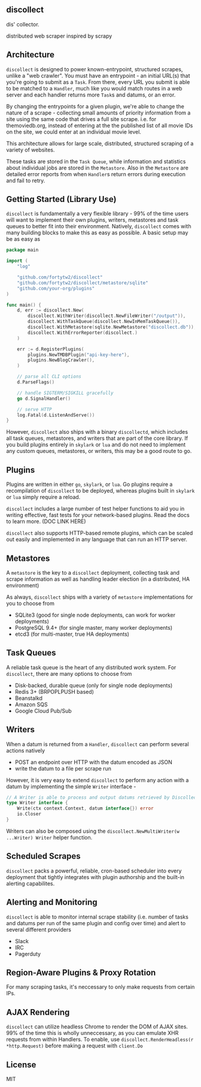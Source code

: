 discollect
------

dis' collector. 

distributed web scraper inspired by scrapy

Architecture
------

`discollect` is designed to power known-entrypoint, structured scrapes,
unlike a "web crawler". You must have an entrypoint - an initial URL(s) 
that you're going to submit as a `Task`. From there, every URL you submit 
is able to be matched to a `Handler`, much like you would match routes
in a web server and each handler returns more `Task`s and datums, or an error.

By changing the entrypoints for a given plugin, we're able to change the nature
of a scrape - collecting small amounts of priority information from a site using
the same code that drives a full site scrape. i.e. for themoviedb.org, instead of
entering at the the published list of all movie IDs on the site, we could enter
at an individual movie level.

This architecture allows for large scale, distributed, structured scraping of a 
variety of websites.

These tasks are stored in the `Task Queue`, while information and statistics about
individual jobs are stored in the `Metastore`. Also in the `Metastore` are detailed
error reports from when `Handler`s return errors during execution and fail to retry.

Getting Started (Library Use)
------

`discollect` is fundamentally a very flexible library - 99% of the time users will 
want to implement their own plugins, writers, metastores and task queues to better
fit into their environment. Natively, `discollect` comes with many building blocks 
to make this as easy as possible. A basic setup may be as easy as 

```go
package main

import (
    "log"

    "github.com/fortytw2/discollect"
    "github.com/fortytw2/discollect/metastore/sqlite"
    "github.com/your-org/plugins"
)

func main() {
    d, err := discollect.New(
        discollect.WithWriter(discollect.NewFileWriter("/output")),
        discollect.WithTaskQueue(discollect.NewInMemTaskQueue()),
        discollect.WithMetastore(sqlite.NewMetastore("discollect.db")),
        discollect.WithErrorReporter(discollect.)
    )

    err := d.RegisterPlugins(
        plugins.NewTMDBPlugin("api-key-here"),
        plugins.NewBlogCrawler(),
    )

    // parse all CLI options
    d.ParseFlags()

    // handle SIGTERM/SIGKILL gracefully
    go d.SignalHandler()

    // serve HTTP
    log.Fatal(d.ListenAndServe())
}
```

However, `discollect` also ships with a binary `discollectd`, which includes all task 
queues, metastores, and writers that are part of the core library. If you build 
plugins entirely in `skylark` or `lua` and do not need to implement any custom queues,
metastores, or writers, this may be a good route to go.

Plugins
------

Plugins are written in either `go`, `skylark`, or `lua`. Go plugins require a recompilation
of `discollect` to be deployed, whereas plugins built in `skylark` or `lua` simply require
a reload.

`discollect` includes a large number of test helper functions to aid you in writing effective,
fast tests for your network-based plugins. Read the docs to learn more. (DOC LINK HERE)

`discollect` also supports HTTP-based remote plugins, which can be scaled out easily
and implemented in any language that can run an HTTP server. 

Metastores
------

A `metastore` is the key to a `discollect` deployment, collecting task and scrape information
as well as handling leader election (in a distributed, HA environment)

As always, `discollect` ships with a variety of `metastore` implementations for you to choose 
from

- SQLite3 (good for single node deployments, can work for worker deployments)
- PostgreSQL 9.4+ (for single master, many worker deployments)
- etcd3 (for multi-master, true HA deployments)

Task Queues
------

A reliable task queue is the heart of any distributed work system. For `discollect`, there 
are many options to choose from

- Disk-backed, durable queue (only for single node deployments)
- Redis 3+ (BRPOPLPUSH based)
- Beanstalkd
- Amazon SQS 
- Google Cloud Pub/Sub

Writers
------

When a datum is returned from a `Handler`, `discollect` can perform several actions natively 

- POST an endpoint over HTTP with the datum encoded as JSON
- write the datum to a file per scrape run

However, it is very easy to extend `discollect` to perform any action with a datum by implementing 
the simple `Writer` interface - 

```go
// A Writer is able to process and output datums retrieved by Discollect plugins
type Writer interface {
	Write(ctx context.Context, datum interface{}) error
	io.Closer
}
```

Writers can also be composed using the `discollect.NewMultiWriter(w ...Writer) Writer` 
helper function.

Scheduled Scrapes
------

`discollect` packs a powerful, reliable, cron-based scheduler into every deployment
that tightly integrates with plugin authorship and the built-in alerting capabilites.

Alerting and Monitoring
------

`discollect` is able to monitor internal scrape stability (i.e. number of tasks and datums
per run of the same plugin and config over time) and alert to several different providers

- Slack
- IRC
- Pagerduty

Region-Aware Plugins & Proxy Rotation
------

For many scraping tasks, it's neccessary to only make requests from certain IPs.


AJAX Rendering
------

`discollect` can utilize headless Chrome to render the DOM of AJAX sites. 99% of the time this 
is wholly unneccessary, as you can emulate XHR requests from within Handlers. To enable, use 
`discollect.RenderHeadless(r *http.Request)` before making a request with `client.Do`

License
------

MIT 